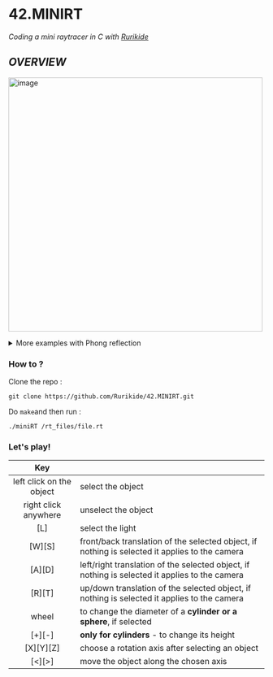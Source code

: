 # 42.MINIRT
*Coding a mini raytracer in C with [Rurikide](https://github.com/Rurikide)*

## *OVERVIEW*

<p align="left" >
<img width="500" alt="image" src="https://user-images.githubusercontent.com/79991066/203154580-15f5fe50-de7f-457f-ae8e-4b94f2e47977.png">
</p>


<details><summary> More examples with Phong reflection </summary>


<img width="905" alt="Capture d’écran, le 2022-11-16 à 18 14 52" src="https://user-images.githubusercontent.com/79991066/202315056-e18063e5-3a15-4387-9d2b-ad1d09305e41.png">

<img width="905" alt="Capture d’écran, le 2022-11-16 à 18 23 35" src="https://user-images.githubusercontent.com/79991066/202316403-cf7046fb-16d6-461d-86f5-cbf0663b2485.png">

<img width="933" alt="Capture d’écran, le 2022-11-16 à 18 25 38" src="https://user-images.githubusercontent.com/79991066/202316654-8bb95425-33c0-4183-a46d-33f2d9f5a51f.png">
</details>


### How to ? 
Clone the repo :
```
git clone https://github.com/Rurikide/42.MINIRT.git
```

Do `make`and then run :
```
./miniRT /rt_files/file.rt
```

### Let's play!

| Key |  |
| :-------------: | :------------- |
| left click on the object | select the object |
| right click anywhere | unselect the object  |
| [L] | select the light |
|[W][S] | front/back translation of the selected object, if nothing is selected it applies to the camera|
|[A][D] | left/right translation of the selected object, if nothing is selected it applies to the camera|
|[R][T] | up/down translation of the selected object, if nothing is selected it applies to the camera|
|wheel| to change the diameter of a **cylinder or a sphere**, if selected|
|[+][-]| **only for cylinders** - to change its height|
|[X][Y][Z]| choose a rotation axis after selecting an object|
|[<][>]| move the object along the chosen axis|

